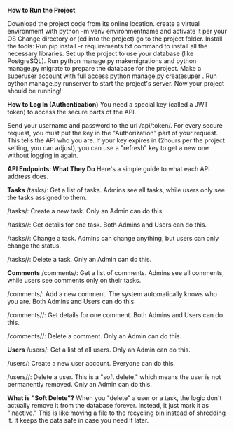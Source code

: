 **How to Run the Project**


Download the project code from its online location.
create a virtual environment with python -m venv environmentname  and activate it per your OS
Change directory or (cd into the project) go to the project folder.
Install the tools: Run pip install -r requirements.txt command to install all the necessary libraries.
Set up the project to use your database (like PostgreSQL).
Run python manage.py makemigrations and python manage.py migrate to prepare the database for the project.
Make a superuser account with full access python manage.py createsuper .
Run python manage.py runserver to start the project's server.
Now your project should be running!

**How to Log In (Authentication)**
You need a special key (called a JWT token) to access the secure parts of the API.

Send your username and password to the url /api/token/.
For every secure request, you must put the key in the "Authorization" part of your request. This tells the API who you are.
If your key expires in (2hours per the project setting, you can adjust), you can use a "refresh" key to get a new one without logging in again.

**API Endpoints: What They Do**
Here's a simple guide to what each API address does.

**Tasks**
/tasks/: Get a list of tasks. Admins see all tasks, while users only see the tasks assigned to them.

/tasks/: Create a new task. Only an Admin can do this.

/tasks/<id>/: Get details for one task. Both Admins and Users can do this.

/tasks/<id>/: Change a task. Admins can change anything, but users can only change the status.

/tasks/<id>/: Delete a task. Only an Admin can do this.

**Comments**
/comments/: Get a list of comments. Admins see all comments, while users see comments only on their tasks.

/comments/: Add a new comment. The system automatically knows who you are. Both Admins and Users can do this.

/comments/<id>/: Get details for one comment. Both Admins and Users can do this.

/comments/<id>/: Delete a comment. Only an Admin can do this.

**Users**
/users/: Get a list of all users. Only an Admin can do this.

/users/: Create a new user account. Everyone can do this.

/users/<id>/: Delete a user. This is a "soft delete," which means the user is not permanently removed. Only an Admin can do this.

**What is "Soft Delete"?**
When you "delete" a user or a task, the logic don't actually remove it from the database forever. Instead, it just mark it as "inactive." This is like moving a file to the recycling bin instead of shredding it. It keeps the data safe in case you need it later.